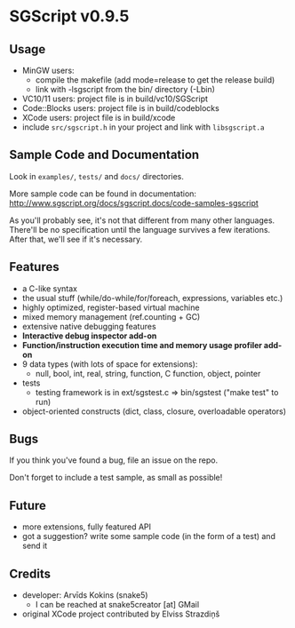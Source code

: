 # SGScript v0.9.5

## Usage

- MinGW users:
    * compile the makefile (add mode=release to get the release build)
    * link with -lsgscript from the bin/ directory (-Lbin)
- VC10/11 users: project file is in build/vc10/SGScript
- Code::Blocks users: project file is in build/codeblocks
- XCode users: project file is in build/xcode
- include ```src/sgscript.h``` in your project and link with ```libsgscript.a```

## Sample Code and Documentation

Look in ```examples/```, ```tests/``` and ```docs/``` directories.

More sample code can be found in documentation: http://www.sgscript.org/docs/sgscript.docs/code-samples-sgscript

As you'll probably see, it's not that different from many other languages. There'll be no specification until the language survives a few iterations. After that, we'll see if it's necessary.

## Features

- a C-like syntax
- the usual stuff (while/do-while/for/foreach, expressions, variables etc.)
- highly optimized, register-based virtual machine
- mixed memory management (ref.counting + GC)
- extensive native debugging features
- **Interactive debug inspector add-on**
- **Function/instruction execution time and memory usage profiler add-on**
- 9 data types (with lots of space for extensions):
    * null, bool, int, real, string, function, C function, object, pointer
- tests
    * testing framework is in ext/sgstest.c => bin/sgstest ("make test" to run)
- object-oriented constructs (dict, class, closure, overloadable operators)

## Bugs

If you think you've found a bug, file an issue on the repo.

Don't forget to include a test sample, as small as possible!

## Future 

- more extensions, fully featured API
- got a suggestion? write some sample code (in the form of a test) and send it

## Credits

- developer: Arvīds Kokins (snake5)
    * I can be reached at snake5creator [at] GMail
- original XCode project contributed by Elviss Strazdiņš

